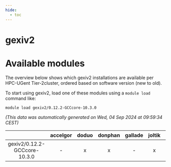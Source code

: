 ```yaml
---
hide:
  - toc
---
```


gexiv2
======

# Available modules


The overview below shows which gexiv2 installations are available per HPC-UGent Tier-2cluster, ordered based on software version (new to old).

To start using gexiv2, load one of these modules using a `module load` command like:

```shell
module load gexiv2/0.12.2-GCCcore-10.3.0
```

*(This data was automatically generated on Wed, 04 Sep 2024 at 09:59:34 CEST)*  

| |accelgor|doduo|donphan|gallade|joltik|shinx|skitty|
| :---: | :---: | :---: | :---: | :---: | :---: | :---: | :---: |
|gexiv2/0.12.2-GCCcore-10.3.0|-|x|x|-|x|-|x|
